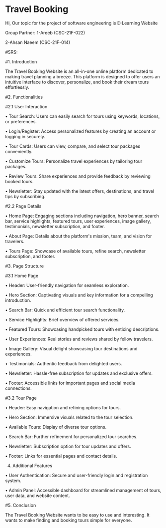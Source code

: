 # Travel Booking

Hi, Our topic for the project of software engineering is E-Learning Website

Group Partner: 
1-Areeb (CSC-21F-022)

2-Ahsan Naeem (CSC-21F-014)

#SRS:

#1. Introduction

The Travel Booking Website is an all-in-one online platform dedicated to making travel planning a breeze. This platform is designed to offer users an intuitive interface to discover, personalize, and book their dream tours effortlessly.

#2. Functionalities

#2.1 User Interaction

•	Tour Search: Users can easily search for tours using keywords, locations, or preferences.

•	Login/Register: Access personalized features by creating an account or logging in securely.

•	Tour Cards: Users can view, compare, and select tour packages conveniently.

•	Customize Tours: Personalize travel experiences by tailoring tour packages.

•	Review Tours: Share experiences and provide feedback by reviewing booked tours.

•	Newsletter: Stay updated with the latest offers, destinations, and travel tips by subscribing.

#2.2 Page Details

•	Home Page: Engaging sections including navigation, hero banner, search bar, service highlights, featured tours, user experiences, image gallery, testimonials, newsletter subscription, and footer.

•	About Page: Details about the platform's mission, team, and vision for travelers.

•	Tours Page: Showcase of available tours, refine search, newsletter subscription, and footer.

#3. Page Structure

#3.1 Home Page

•	Header: User-friendly navigation for seamless exploration.

•	Hero Section: Captivating visuals and key information for a compelling introduction.

•	Search Bar: Quick and efficient tour search functionality.

•	Service Highlights: Brief overview of offered services.

•	Featured Tours: Showcasing handpicked tours with enticing descriptions.

•	User Experiences: Real stories and reviews shared by fellow travelers.

•	Image Gallery: Visual delight showcasing tour destinations and experiences.

•	Testimonials: Authentic feedback from delighted users.

•	Newsletter: Hassle-free subscription for updates and exclusive offers.

•	Footer: Accessible links for important pages and social media connections.

#3.2 Tour Page

•	Header: Easy navigation and refining options for tours.

•	Hero Section: Immersive visuals related to the tour selection.

•	Available Tours: Display of diverse tour options.

•	Search Bar: Further refinement for personalized tour searches.

•	Newsletter: Subscription option for tour updates and offers.

•	Footer: Links for essential pages and contact details.

4. Additional Features

•	User Authentication: Secure and user-friendly login and registration system.

•	Admin Panel: Accessible dashboard for streamlined management of tours, user data, and website content.

#5. Conclusion

The Travel Booking Website wants to be easy to use and interesting. It wants to make finding and booking tours simple for everyone.
